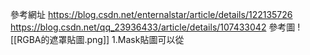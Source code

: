 參考網址
https://blog.csdn.net/enternalstar/article/details/122135726
https://blog.csdn.net/qq_23936433/article/details/107433042
參考圖
![[RGBA的遮罩貼圖.png]]
1.Mask貼圖可以從